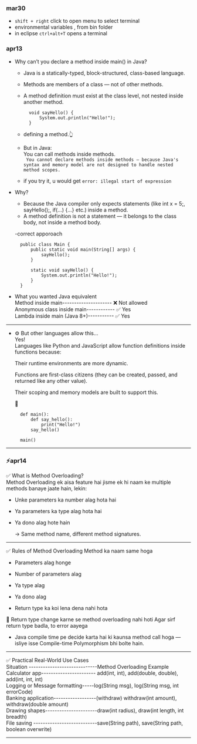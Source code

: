 ### mar30 
- `shift + right` click to open menu to select terminal  
- environmental variables , from bin folder 
- in eclipse `ctrl+alt+T` opens a terminal


### apr13
-  Why can’t you declare a method inside main() in Java?
    - Java is a statically-typed, block-structured, class-based language.
    - Methods are members of a class — not of other methods.
    - A method definition must exist at the class level, not nested inside another method. 

            void sayHello() {
                System.out.println("Hello!");
            }

    - defining a method.👆
    - But in Java:   
      You can call methods inside methods.  
     ` You cannot declare methods inside methods — because Java's syntax and memory model are not designed to handle nested method scopes.`

     - if you try it, u would get `error: illegal start of expression`
- Why?  
    - Because the Java compiler only expects statements (like int x = 5;, sayHello();, if(...) {...} etc.) inside a method.  
    - A method definition is not a statement — it belongs to the class body, not inside a method body.

    -correct apporoach  
     
        public class Main {
            public static void main(String[] args) {
                sayHello();
            }

            static void sayHello() {
                System.out.println("Hello!");
            }
        }

- 
    What you wanted	Java equivalent   
    Method inside main--------------------- ❌ Not allowed  
    Anonymous class inside main------------ ✅ Yes  
    Lambda inside main (Java 8+)----------- ✅ Yes
---
- ⚙️ But other languages allow this…  
    Yes!  
    Languages like Python and JavaScript allow function definitions inside functions because:  

    Their runtime environments are more dynamic.  

    Functions are first-class citizens (they can be created, passed, and returned like any other value).

    Their scoping and memory models are built to support this.
    
    📝  

        def main():
            def say_hello():
                print("Hello!")
            say_hello()
        
        main()
---


### ⚡apr14

✅ What is Method Overloading?  
Method Overloading ek aisa feature hai jisme ek hi naam ke multiple methods banaye jaate hain, lekin:  

- Unke parameters ka number alag hota hai

- Ya parameters ka type alag hota hai

- Ya dono alag hote hain  

   → Same method name, different method signatures.  
---

✅ Rules of Method Overloading
Method ka naam same hoga

- Parameters alag honge

- Number of parameters alag

- Ya type alag

- Ya dono alag

- Return type ka koi lena dena nahi hota    

📌 Return type change karne se method overloading nahi hoti
Agar sirf return type badla, to error aayega  

- Java compile time pe decide karta hai ki kaunsa method call hoga — isliye isse Compile-time Polymorphism bhi bolte hain.

---

✅ Practical Real-World Use Cases  
Situation -----------------------------Method Overloading Example  
Calculator app----------------------- add(int, int), add(double, double), add(int, int, int)  
Logging or Message formatting-----log(String msg), log(String msg, int errorCode)    
Banking application------------------(withdraw)	withdraw(int amount), withdraw(double amount)  
Drawing shapes----------------------draw(int radius), draw(int length, int breadth)  
File saving ---------------------------save(String path), save(String path, boolean overwrite)  

---
